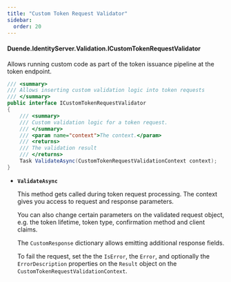```yaml
---
title: "Custom Token Request Validator"
sidebar:
  order: 20
---
```


#### Duende.IdentityServer.Validation.ICustomTokenRequestValidator

Allows running custom code as part of the token issuance pipeline at the token endpoint.

```cs
/// <summary>
/// Allows inserting custom validation logic into token requests
/// </summary>
public interface ICustomTokenRequestValidator
{
    /// <summary>
    /// Custom validation logic for a token request.
    /// </summary>
    /// <param name="context">The context.</param>
    /// <returns>
    /// The validation result
    /// </returns>
    Task ValidateAsync(CustomTokenRequestValidationContext context);
}
```

* **`ValidateAsync`**

  This method gets called during token request processing. The context gives you access to request and response
  parameters.

  You can also change certain parameters on the validated request object, e.g. the token lifetime, token type,
  confirmation method and client claims.

  The `CustomResponse` dictionary allows emitting additional response fields.

  To fail the request, set the the `IsError`, the `Error`, and optionally the `ErrorDescription` properties on the
  `Result` object on the `CustomTokenRequestValidationContext`.
